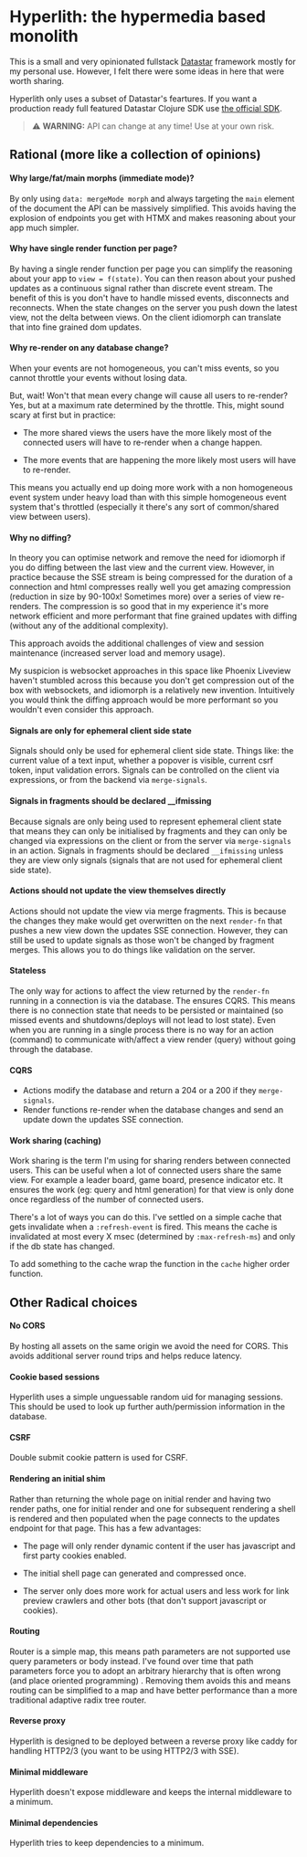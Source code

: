# Hyperlith: the hypermedia based monolith

This is a small and very opinionated fullstack [Datastar](https://data-star.dev/) framework mostly
for my personal use. However, I felt there were some ideas in here that were worth sharing.

Hyperlith only uses a subset of Datastar's feartures. If you want a production ready full featured Datastar Clojure SDK use [the official SDK](https://github.com/starfederation/datastar/tree/main/sdk/clojure). 

>⚠️ **WARNING:**  API can change at any time! Use at your own risk. 

## Rational (more like a collection of opinions)

#### Why large/fat/main morphs (immediate mode)?

By only using `data: mergeMode morph` and always targeting the `main` element of the document the API can be massively simplified. This avoids having the explosion of endpoints you get with HTMX and makes reasoning about your app much simpler.

#### Why have single render function per page?

By having a single render function per page you can simplify the reasoning about your app to `view = f(state)`. You can then reason about your pushed updates as a continuous signal rather than discrete event stream. The benefit of this is you don't have to handle missed events, disconnects and reconnects. When the state changes on the server you push down the latest view, not the delta between views. On the client idiomorph can translate that into fine grained dom updates.

#### Why re-render on any database change?

When your events are not homogeneous, you can't miss events, so you cannot throttle your events without losing data.

But, wait! Won't that mean every change will cause all users to re-render? Yes, but at a maximum rate determined by the throttle. This, might sound scary at first but in practice:

- The more shared views the users have the more likely most of the connected users will have to re-render when a change happen.

- The more events that are happening the more likely most users will have to re-render.

This means you actually end up doing more work with a non homogeneous event system under heavy load than with this simple homogeneous event system that's throttled (especially it there's any sort of common/shared view between users).

#### Why no diffing?

In theory you can optimise network and remove the need for idiomorph if you do diffing between the last view and the current view. However, in practice because the SSE stream is being compressed for the duration of a connection and html compresses really well you get amazing compression (reduction in size by 90-100x! Sometimes more) over a series of view re-renders. The compression is so good that in my experience it's more network efficient and more performant that fine grained updates with diffing (without any of the additional  complexity).

This approach avoids the additional challenges of view and session maintenance (increased server load and memory usage).

My suspicion is websocket approaches in this space like Phoenix Liveview haven't stumbled across this because you don't get compression out of the box with websockets, and idiomorph is a relatively new invention. Intuitively you would think the diffing approach would be more performant so you wouldn't even consider this approach.

#### Signals are only for ephemeral client side state

Signals should only be used for ephemeral client side state. Things like: the current value of a text input, whether a popover is visible, current csrf token, input validation errors. Signals can be controlled on the client via expressions, or from the backend via `merge-signals`.

#### Signals in fragments should be declared __ifmissing

Because signals are only being used to represent ephemeral client state that means they can only be initialised by fragments and they can only be changed via expressions on the client or from the server via `merge-signals` in an action. Signals in fragments should be declared `__ifmissing` unless they are view only signals (signals that are not used for ephemeral client side state).

#### Actions should not update the view themselves directly

Actions should not update the view via merge fragments. This is because the changes they make would get overwritten on the next `render-fn` that pushes a new view down the updates SSE connection. However, they can still be used to update signals as those won't be changed by fragment merges. This allows you to do things like validation on the server.

#### Stateless

The only way for actions to affect the view returned by the `render-fn` running in a connection is via the database. The ensures CQRS. This means there is no connection state that needs to be persisted or maintained (so missed events and shutdowns/deploys will not lead to lost state). Even when you are running in a single process there is no way for an action (command) to communicate with/affect a view render (query) without going through the database.

#### CQRS

- Actions modify the database and return a 204 or a 200 if they `merge-signals`.
- Render functions re-render when the database changes and send an update down the updates SSE connection.

#### Work sharing (caching)

Work sharing is the term I'm using for sharing renders between connected users. This can be useful when a lot of connected users share the same view. For example a leader board, game board, presence indicator etc. It ensures the work (eg: query and html generation) for that view is only done once regardless of the number of connected users. 

There's a lot of ways you can do this. I've settled on a simple cache that gets invalidate when a `:refresh-event` is fired. This means the cache is invalidated at most every X msec (determined by `:max-refresh-ms`) and only if the db state has changed.

To add something to the cache wrap the function in the `cache` higher order function.

## Other Radical choices

#### No CORS

By hosting all assets on the same origin we avoid the need for CORS. This avoids additional server round trips and helps reduce latency.

#### Cookie based sessions

Hyperlith uses a simple unguessable random uid for managing sessions. This should be used to look up further auth/permission information in the database.

#### CSRF

Double submit cookie pattern is used for CSRF.

#### Rendering an initial shim

Rather than returning the whole page on initial render and having two render paths, one for initial render and one for subsequent rendering a shell is rendered and then populated when the page connects to the updates endpoint for that page. This has a few advantages:

- The page will only render dynamic content if the user has javascript and first party cookies enabled.

- The initial shell page can generated and compressed once.

- The server only does more work for actual users and less work for link preview crawlers and other bots (that don't support javascript or cookies).

#### Routing

Router is a simple map, this means path parameters are not supported use query parameters or body instead. I've found over time that path parameters force you to adopt an arbitrary hierarchy that is often wrong (and place oriented programming) . Removing them avoids this and means routing can be simplified to a map and have better performance than a more traditional adaptive radix tree router.

#### Reverse proxy

Hyperlith is designed to be deployed between a reverse proxy like caddy for handling HTTP2/3 (you want to be using HTTP2/3 with SSE).

#### Minimal middleware 

Hyperlith doesn't expose middleware and keeps the internal middleware to a minimum.

#### Minimal dependencies

Hyperlith tries to keep dependencies to a minimum. 
